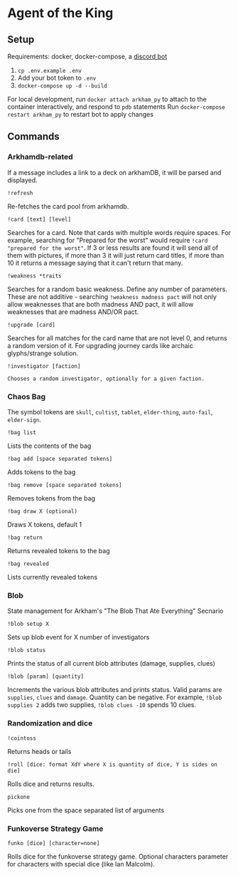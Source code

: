 # Agent of the King

## Setup
Requirements: docker, docker-compose, a [discord bot](https://discordapp.com/developers/docs/intro)

1. `cp .env.example .env`
2. Add your bot token to `.env`
3. `docker-compose up -d --build`

For local development, run `docker attach arkham_py` to attach to the container interactively, and respond to `pdb` statements
Run `docker-compose restart arkham_py` to restart bot to apply changes


## Commands


### Arkhamdb-related

If a message includes a link to a deck on arkhamDB, it will be parsed and displayed.


```
!refresh
```
Re-fetches the card pool from arkhamdb.

```
!card [text] [level]
```
Searches for a card. Note that cards with multiple words require spaces. For example, searching for "Prepared for the worst" would require `!card "prepared for the worst"`. If 3 or less results are found it will send all of them with pictures, if more than 3 it will just return card titles, if more than 10 it returns a message saying that it can't return that many.

```
!weakness *traits
```
Searches for a random basic weakness. Define any number of parameters. These are not additive - searching `!weakness madness pact` will not only allow weaknesses that are both madness AND pact, it will allow weaknesses that are madness AND/OR pact.


```
!upgrade [card]
```
Searches for all matches for the card name that are not level 0, and returns a random version of it. For upgrading journey cards like archaic glyphs/strange solution.

```
!investigator [faction]

Chooses a random investigator, optionally for a given faction.
```
### Chaos Bag

The symbol tokens are `skull`, `cultist`, `tablet`, `elder-thing`, `auto-fail`, `elder-sign`.


```
!bag list
```
Lists the contents of the bag


```
!bag add [space separated tokens]
```
Adds tokens to the bag

```
!bag remove [space separated tokens]
```
Removes tokens from the bag

```
!bag draw X (optional)
```
Draws X tokens, default 1

```
!bag return
```
Returns revealed tokens to the bag


```
!bag revealed
```
Lists currently revealed tokens

### Blob
State management for Arkham's "The Blob That Ate Everything" Secnario

```
!blob setup X
```
Sets up blob event for X number of investigators

```
!blob status
```
Prints the status of all current blob attributes (damage, supplies, clues)

```
!blob [param] [quantity]
```
Increments the various blob attributes and prints status. Valid params are `supplies`, `clues` and `damage`. Quantity can be negative. For example, `!blob supplies 2` adds two supplies, `!blob clues -10` spends 10 clues.


### Randomization and dice

```
!cointoss
```
Returns heads or tails

```
!roll [dice: format XdY where X is quantity of dice, Y is sides on die]
```
Rolls dice and returns results.

```
pickone
```
Picks one from the space separated list of arguments



### Funkoverse Strategy Game

```
funko [dice] [character=none]
```
Rolls dice for the funkoverse strategy game. Optional characters parameter for characters with special dice (like Ian Malcolm). 